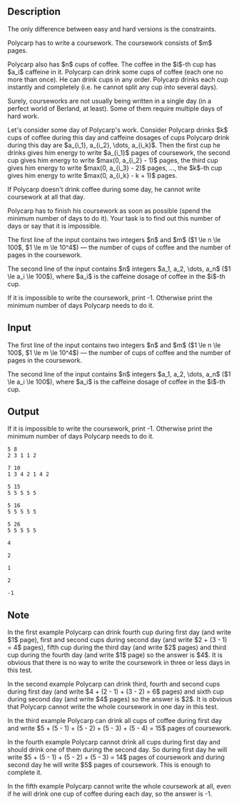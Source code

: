 ## Description

<div><p><span class="tex-font-style-bf">The only difference between easy and hard versions is the constraints</span>.</p><p>Polycarp has to write a coursework. The coursework consists of $m$ pages.</p><p>Polycarp also has $n$ cups of coffee. The coffee in the $i$-th cup has $a_i$ caffeine in it. Polycarp can drink some cups of coffee (each one no more than once). He can drink cups in <span class="tex-font-style-bf">any order</span>. Polycarp drinks each cup <span class="tex-font-style-bf">instantly</span> and <span class="tex-font-style-bf">completely</span> (i.e. he cannot split any cup into several days).</p><p>Surely, courseworks are not usually being written in a single day (in a perfect world of Berland, at least). Some of them require multiple days of hard work.</p><p>Let's consider some day of Polycarp's work. Consider Polycarp drinks $k$ cups of coffee during this day and caffeine dosages of cups Polycarp drink during this day are $a_{i_1}, a_{i_2}, \dots, a_{i_k}$. Then the first cup he drinks gives him energy to write $a_{i_1}$ pages of coursework, the second cup gives him energy to write $max(0, a_{i_2} - 1)$ pages, the third cup gives him energy to write $max(0, a_{i_3} - 2)$ pages, ..., the $k$-th cup gives him energy to write $max(0, a_{i_k} - k + 1)$ pages.</p><p>If Polycarp doesn't drink coffee during some day, he cannot write coursework at all that day.</p><p>Polycarp has to finish his coursework as soon as possible (spend the minimum number of days to do it). Your task is to find out this number of days or say that it is impossible.</p></div><div class="input-specification"><p>The first line of the input contains two integers $n$ and $m$ ($1 \le n \le 100$, $1 \le m \le 10^4$) — the number of cups of coffee and the number of pages in the coursework.</p><p>The second line of the input contains $n$ integers $a_1, a_2, \dots, a_n$ ($1 \le a_i \le 100$), where $a_i$ is the caffeine dosage of coffee in the $i$-th cup.</p></div><div class="output-specification"><p>If it is impossible to write the coursework, print <span class="tex-font-style-tt">-1</span>. Otherwise print the minimum number of days Polycarp needs to do it.</p></div>

## Input

<p>The first line of the input contains two integers $n$ and $m$ ($1 \le n \le 100$, $1 \le m \le 10^4$) — the number of cups of coffee and the number of pages in the coursework.</p><p>The second line of the input contains $n$ integers $a_1, a_2, \dots, a_n$ ($1 \le a_i \le 100$), where $a_i$ is the caffeine dosage of coffee in the $i$-th cup.</p>

## Output

<p>If it is impossible to write the coursework, print <span class="tex-font-style-tt">-1</span>. Otherwise print the minimum number of days Polycarp needs to do it.</p>





```input1
5 8
2 3 1 1 2
```




```input2
7 10
1 3 4 2 1 4 2
```




```input3
5 15
5 5 5 5 5
```




```input4
5 16
5 5 5 5 5
```




```input5
5 26
5 5 5 5 5
```




```output1
4
```




```output2
2
```




```output3
1
```




```output4
2
```




```output5
-1
```



## Note

<p>In the first example Polycarp can drink fourth cup during first day (and write $1$ page), first and second cups during second day (and write $2 + (3 - 1) = 4$ pages), fifth cup during the third day (and write $2$ pages) and third cup during the fourth day (and write $1$ page) so the answer is $4$. It is obvious that there is no way to write the coursework in three or less days in this test.</p><p>In the second example Polycarp can drink third, fourth and second cups during first day (and write $4 + (2 - 1) + (3 - 2) = 6$ pages) and sixth cup during second day (and write $4$ pages) so the answer is $2$. It is obvious that Polycarp cannot write the whole coursework in one day in this test.</p><p>In the third example Polycarp can drink all cups of coffee during first day and write $5 + (5 - 1) + (5 - 2) + (5 - 3) + (5 - 4) = 15$ pages of coursework.</p><p>In the fourth example Polycarp cannot drink all cups during first day and should drink one of them during the second day. So during first day he will write $5 + (5 - 1) + (5 - 2) + (5 - 3) = 14$ pages of coursework and during second day he will write $5$ pages of coursework. This is enough to complete it.</p><p>In the fifth example Polycarp cannot write the whole coursework at all, even if he will drink one cup of coffee during each day, so the answer is <span class="tex-font-style-tt">-1</span>.</p>

